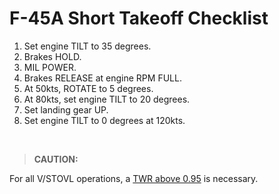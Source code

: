 # F-45A Short Takeoff Checklist

1. Set engine TILT to 35 degrees.
2. Brakes HOLD.
3. MIL POWER.
4. Brakes RELEASE at engine RPM FULL.
5. At 50kts, ROTATE to 5 degrees.
6. At 80kts, set engine TILT to 20 degrees.
7. Set landing gear UP.
8. Set engine TILT to 0 degrees at 120kts.

<br>

> **CAUTION:**

<div class="border-s-4 border-red-700 ps-4 mb-5">
    For all V/STOVL operations, a <u>TWR above 0.95</u> is necessary.
</div>

<br>
